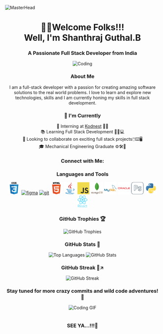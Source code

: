 <!-- Header Section -->
![MasterHead](https://user-images.githubusercontent.com/74038190/225813708-98b745f2-7d22-48cf-9150-083f1b00d6c9.gif)

<!-- Introduction -->
<div align="center">
  <h1>🙋‍♂️Welcome Folks!!!<br/>
    Well, I'm Shanthraj Guthal.B 
  </h1>
  <h3>A Passionate Full Stack Developer from India</h3>
</div>

<!-- Coding Image -->
<div align="center">
  <img src="https://camo.githubusercontent.com/cae12fddd9d6982901d82580bdf321d81fb299141098ca1c2d4891870827bf17/68747470733a2f2f6d69726f2e6d656469756d2e636f6d2f6d61782f313336302f302a37513379765349765f7430696f4a2d5a2e676966" alt="Coding" width="400" />
</div>

<!-- About Me -->
<div align="center">
  <h3>About Me</h3>
  <p>
    I am a full-stack developer with a passion for creating amazing software solutions to the real world problems. I love to learn and explore new technologies, skills and I am currently honing my skills in full stack development.
  </p>
</div>

<!-- Current Activities -->
<div align="center">
  <h3>🔭 I'm Currently</h3>
  <p>
    🌱 Interning at <a href="https://www.kodnest.com/">Kodnest</a> 📝💼<br/>
    📚 Learning Full Stack Development 👨‍💻💻<br/>
    👯 Looking to collaborate on exciting full stack projects🖱️⌨️🖥️ <br/>
    🎓 Mechanical Engineering Graduate ⚙️🛠️🔧
  </p>
</div>

<!-- Connect with Me -->
<div align="center">
  <h3>Connect with Me:</h3>
  <!-- Add your social media links here -->
</div>

<!-- Languages and Tools -->
<div align="center">
  <h3>Languages and Tools</h3>
  <p>
    <a href="https://www.w3schools.com/css/" target="_blank" rel="noreferrer"><img src="https://raw.githubusercontent.com/devicons/devicon/master/icons/css3/css3-original-wordmark.svg" alt="css3" width="40" height="40"/></a>
    <a href="https://www.figma.com/" target="_blank" rel="noreferrer"><img src="https://www.vectorlogo.zone/logos/figma/figma-icon.svg" alt="figma" width="40" height="40"/></a>
    <a href="https://git-scm.com/" target="_blank" rel="noreferrer"><img src="https://www.vectorlogo.zone/logos/git-scm/git-scm-icon.svg" alt="git" width="40" height="40"/></a>
    <a href="https://www.w3.org/html/" target="_blank" rel="noreferrer"><img src="https://raw.githubusercontent.com/devicons/devicon/master/icons/html5/html5-original-wordmark.svg" alt="html5" width="40" height="40"/></a>
    <a href="https://www.java.com" target="_blank" rel="noreferrer"><img src="https://raw.githubusercontent.com/devicons/devicon/master/icons/java/java-original.svg" alt="java" width="40" height="40"/></a>
    <a href="https://developer.mozilla.org/en-US/docs/Web/JavaScript" target="_blank" rel="noreferrer"><img src="https://raw.githubusercontent.com/devicons/devicon/master/icons/javascript/javascript-original.svg" alt="javascript" width="40" height="40"/></a>
    <a href="https://www.mongodb.com/" target="_blank" rel="noreferrer"><img src="https://raw.githubusercontent.com/devicons/devicon/master/icons/mongodb/mongodb-original-wordmark.svg" alt="mongodb" width="40" height="40"/></a>
    <a href="https://www.mysql.com/" target="_blank" rel="noreferrer"><img src="https://raw.githubusercontent.com/devicons/devicon/master/icons/mysql/mysql-original-wordmark.svg" alt="mysql" width="40" height="40"/></a>
    <a href="https://www.oracle.com/" target="_blank" rel="noreferrer"><img src="https://raw.githubusercontent.com/devicons/devicon/master/icons/oracle/oracle-original.svg" alt="oracle" width="40" height="40"/></a>
    <a href="https://www.photoshop.com/en" target="_blank" rel="noreferrer"><img src="https://raw.githubusercontent.com/devicons/devicon/master/icons/photoshop/photoshop-line.svg" alt="photoshop" width="40" height="40"/></a>
    <a href="https://www.python.org" target="_blank" rel="noreferrer"><img src="https://raw.githubusercontent.com/devicons/devicon/master/icons/python/python-original.svg" alt="python" width="40" height="40"/></a>
    <a href="https://reactjs.org/" target="_blank" rel="noreferrer"><img src="https://raw.githubusercontent.com/devicons/devicon/master/icons/react/react-original-wordmark.svg" alt="react" width="40" height="40"/></a>
  </p>
</div>

<!-- GitHub Trophies -->
<div align="center">
  <h3>GitHub Trophies 🏆</h3>
  <img src="https://github-profile-trophy.vercel.app/?username=shanthrajguthalb" alt="GitHub Trophies" />
</div>

<!-- GitHub Stats -->
<div align="center">
  <h3>GitHub Stats 📝</h3>
  <img src="https://github-readme-stats.vercel.app/api/top-langs?username=shanthrajguthalb&show_icons=true&locale=en&layout=compact" alt="Top Languages" />
  <img src="https://github-readme-stats.vercel.app/api?username=shanthrajguthalb&show_icons=true&locale=en" alt="GitHub Stats" />
</div>

<!-- GitHub Streak -->
<div align="center">
  <h3>GitHub Streak 📶↗️</h3>
  <img src="https://github-readme-streak-stats.herokuapp.com/?user=shanthrajguthalb" alt="GitHub Streak" />
</div>


<!-- Footer Section -->
<div align="center">
  <h3>Stay tuned for more crazy commits and wild code adventures! 🚀</h3>
</div>

<!-- Coding GIF -->
<div align="center">
  <img src="https://gist.githubusercontent.com/MedRedha/fd8e2481bde2610c96b9aafde543879c/raw/88624e8d31c4295973dcb7c900dacf0edc0a6d99/coding.gif" alt="Coding GIF" />
</div>
</br>

<!-- See ya...!!! -->
<div align="center">
  <p>
    <h3>SEE YA...!!!👋</h3>
  </p>
</div>
